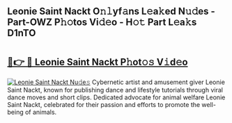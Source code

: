 ## Leonie Saint Nackt O𝚗𝚕yf𝚊ns L𝚎a𝚔ed N𝚞𝚍es - Part-OWZ P𝚑𝚘tos Vi𝚍𝚎o - H𝚘𝚝 Part L𝚎a𝚔s D1nTO

# <h2><a href="http://kf4bffe.oniu.top/?m=Leonie+Saint+Nackt">🔗👉 🔴 Leonie Saint Nackt P𝚑ot𝚘𝚜 V𝚒d𝚎o</a></h2>

[![Leonie Saint Nackt Nu𝚍e𝚜](https://i.imgur.com/0qMVB7G.gif)](http://kf4bffe.oniu.top/?m=Leonie+Saint+Nackt)
Cybernetic artist and amusement giver Leonie Saint Nackt, known for publishing dance and lifestyle tutorials through viral dance moves and short clips. Dedicated advocate for animal welfare Leonie Saint Nackt, celebrated for their passion and efforts to promote the well-being of animals.  
